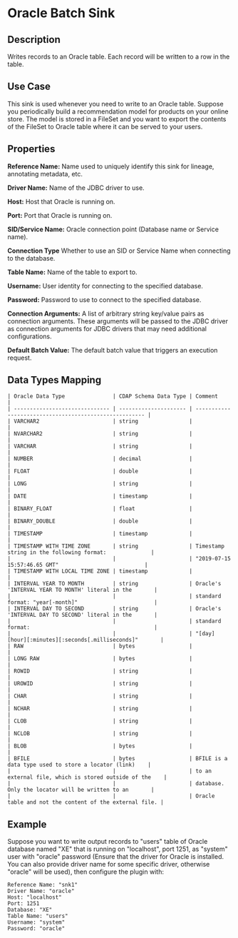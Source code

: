 # Oracle Batch Sink


Description
-----------
Writes records to an Oracle table. Each record will be written to a row in the table.


Use Case
--------
This sink is used whenever you need to write to an Oracle table.
Suppose you periodically build a recommendation model for products on your online store.
The model is stored in a FileSet and you want to export the contents
of the FileSet to Oracle table where it can be served to your users.

Properties
----------
**Reference Name:** Name used to uniquely identify this sink for lineage, annotating metadata, etc.

**Driver Name:** Name of the JDBC driver to use.

**Host:** Host that Oracle is running on.

**Port:** Port that Oracle is running on.

**SID/Service Name:** Oracle connection point (Database name or Service name).

**Connection Type** Whether to use an SID or Service Name when connecting to the database.

**Table Name:** Name of the table to export to.

**Username:** User identity for connecting to the specified database.

**Password:** Password to use to connect to the specified database.

**Connection Arguments:** A list of arbitrary string key/value pairs as connection arguments. These arguments
will be passed to the JDBC driver as connection arguments for JDBC drivers that may need additional configurations.

**Default Batch Value:** The default batch value that triggers an execution request.


Data Types Mapping
----------

    | Oracle Data Type               | CDAP Schema Data Type | Comment                                                |
    | ------------------------------ | --------------------- | ------------------------------------------------------ |
    | VARCHAR2                       | string                |                                                        |
    | NVARCHAR2                      | string                |                                                        |
    | VARCHAR                        | string                |                                                        |
    | NUMBER                         | decimal               |                                                        |
    | FLOAT                          | double                |                                                        |
    | LONG                           | string                |                                                        |
    | DATE                           | timestamp             |                                                        |
    | BINARY_FLOAT                   | float                 |                                                        |
    | BINARY_DOUBLE                  | double                |                                                        |
    | TIMESTAMP                      | timestamp             |                                                        |
    | TIMESTAMP WITH TIME ZONE       | string                | Timestamp string in the following format:              |
    |                                |                       | "2019-07-15 15:57:46.65 GMT"                           |
    | TIMESTAMP WITH LOCAL TIME ZONE | timestamp             |                                                        |
    | INTERVAL YEAR TO MONTH         | string                | Oracle's 'INTERVAL YEAR TO MONTH' literal in the       |
    |                                |                       | standard format: "year[-month]"                        |
    | INTERVAL DAY TO SECOND         | string                | Oracle's 'INTERVAL DAY TO SECOND' literal in the       |
    |                                |                       | standard format:                                       |
    |                                |                       | "[day] [hour][:minutes][:seconds[.milliseconds]"       |
    | RAW                            | bytes                 |                                                        |
    | LONG RAW                       | bytes                 |                                                        |
    | ROWID                          | string                |                                                        |
    | UROWID                         | string                |                                                        |
    | CHAR                           | string                |                                                        |
    | NCHAR                          | string                |                                                        |
    | CLOB                           | string                |                                                        |
    | NCLOB                          | string                |                                                        |
    | BLOB                           | bytes                 |                                                        |
    | BFILE                          | bytes                 | BFILE is a data type used to store a locator (link)    |
    |                                |                       | to an external file, which is stored outside of the    |
    |                                |                       | database. Only the locator will be written to an       |
    |                                |                       | Oracle table and not the content of the external file. |


Example
-------
Suppose you want to write output records to "users" table of Oracle database named "XE" that is running on "localhost", 
port 1251, as "system" user with "oracle" password (Ensure that the driver for Oracle is installed. You can also provide 
driver name for some specific driver, otherwise "oracle" will be used), then configure the plugin with: 

```
Reference Name: "snk1"
Driver Name: "oracle"
Host: "localhost"
Port: 1251
Database: "XE"
Table Name: "users"
Username: "system"
Password: "oracle"
```
